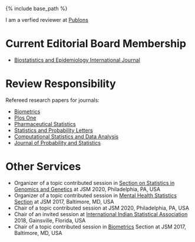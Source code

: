 ﻿---
layout: archive
title: ""
permalink: /responsibilities/
author_profile: true

---

{% include base_path %}

I am a verfied reviewer at [Publons](https://publons.com/researcher/1211118/shrabanti-chowdhury/)


Current Editorial Board Membership
======
* [Biostatistics and Epidemiology International Journal](http://ologyjournals.com/beij/editorialBoardMembers)
	
Review Responsibility
======
Refereed research papers for journals:
  * [Biometrics](https://onlinelibrary.wiley.com/journal/15410420) 
  * [Plos One](https://journals.plos.org/plosone/)
  * [Pharmaceutical Statistics](https://onlinelibrary.wiley.com/journal/15391612)
  * [Statistics and Probability Letters](https://www.journals.elsevier.com/statistics-and-probability-letters)
  * [Computational Statistics and Data Analysis](https://www.journals.elsevier.com/computational-statistics-and-data-analysis)
  * [Journal of Probability and Statistics](https://www.hindawi.com/journals/jps/)


Other Services
======
* Organizer of a topic contributed session in [Section on Statistics in Genomics and Genetics](https://community.amstat.org/sectiononstatisticsingenomicsandgenetics/home) at JSM 2020, Philadelphia, PA, USA
* Organizer of a topic contributed session in [Mental Health Statistics Section](https://ww2.amstat.org/meetings/jsm/2017/onlineprogram/ActivityDetails.cfm?SessionID=214208) at JSM 2017, Baltimore, MD, USA
* Chair of a topic contributed session at JSM 2020, Philadelphia, PA, USA
* Chair of an invited session at [International Indian Statistical Association](http://iisa2018.biostat.ufl.edu/) 2018, Gainsville, Florida, USA
* Chair of a topic contributed session in [Biometrics](https://ww2.amstat.org/meetings/jsm/2017/onlineprogram/ActivityDetails.cfm?SessionID=214139) Section at JSM 2017, Baltimore, MD, USA


